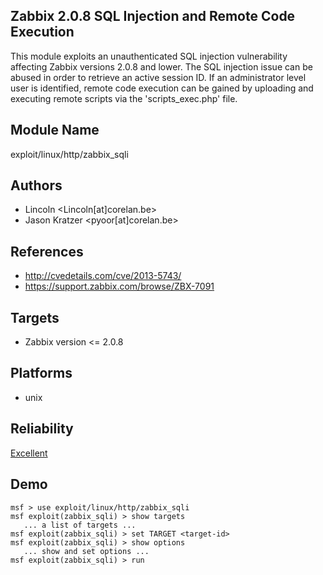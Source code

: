 ## Zabbix 2.0.8 SQL Injection and Remote Code Execution

This module exploits an unauthenticated SQL injection 
vulnerability affecting Zabbix versions 2.0.8 and lower. The 
SQL injection issue can be abused in order to retrieve an 
active session ID. If an administrator level user is 
identified, remote code execution can be gained by uploading 
and executing remote scripts via the 'scripts_exec.php' 
file.


## Module Name
exploit/linux/http/zabbix_sqli

## Authors
* Lincoln <Lincoln[at]corelan.be>
* Jason Kratzer <pyoor[at]corelan.be>


## References
* http://cvedetails.com/cve/2013-5743/
* https://support.zabbix.com/browse/ZBX-7091



## Targets
* Zabbix version <= 2.0.8


## Platforms
* unix

## Reliability
[Excellent](https://github.com/rapid7/metasploit-framework/wiki/Exploit-Ranking)

## Demo

```
msf > use exploit/linux/http/zabbix_sqli
msf exploit(zabbix_sqli) > show targets
   ... a list of targets ...
msf exploit(zabbix_sqli) > set TARGET <target-id>
msf exploit(zabbix_sqli) > show options
   ... show and set options ...
msf exploit(zabbix_sqli) > run
```
    
    